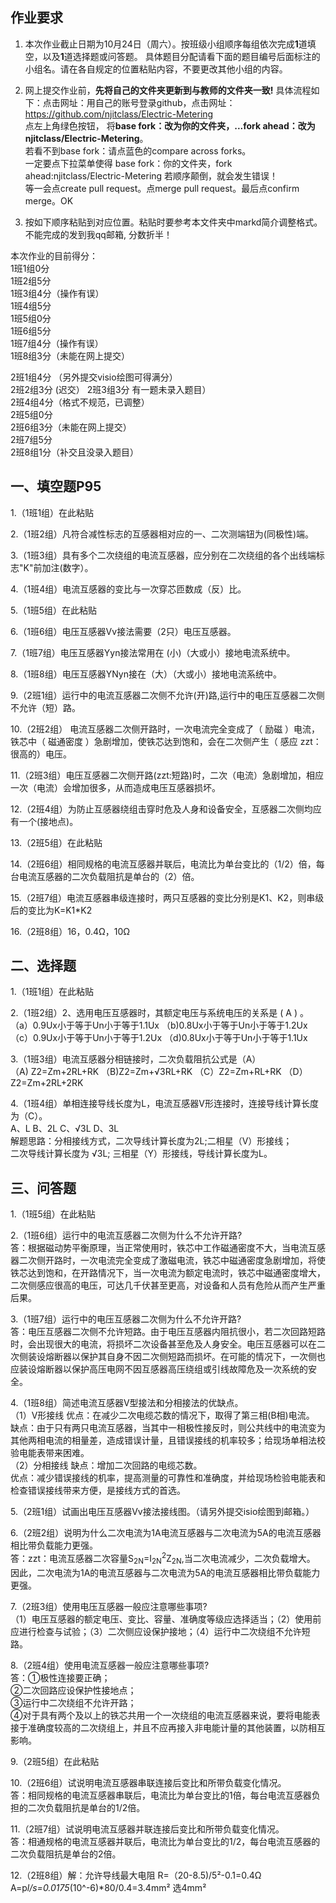 ## 作业要求

1. 本次作业截止日期为10月24日（周六）。按班级小组顺序每组依次完成**1**道填空，以及**1**道选择题或问答题。 具体题目分配请看下面的题目编号后面标注的小组名。请在各自规定的位置粘贴内容，不要更改其他小组的内容。 

2. 网上提交作业前，**先将自己的文件夹更新到与教师的文件夹一致!** 具体流程如下：点击网址：用自己的账号登录github，点击网址：https://github.com/njitclass/Electric-Metering  
点左上角绿色按钮，
将**base fork：改为你的文件夹，...fork ahead：改为njitclass/Electric-Metering**。   
若看不到base fork：请点蓝色的compare across forks。  
一定要点下拉菜单使得 base fork：你的文件夹，fork ahead:njitclass/Electric-Metering
若顺序颠倒，就会发生错误！  
等一会点create pull request。点merge pull request。最后点confirm merge。OK

3. 按如下顺序粘贴到对应位置。粘贴时要参考本文件夹中markd简介调整格式。不能完成的发到我qq邮箱, 分数折半！

本次作业的目前得分：  
1班1组0分  
1班2组5分  
1班3组4分（操作有误）  
1班4组5分  
1班5组0分  
1班6组5分  
1班7组4分（操作有误）  
1班8组3分（未能在网上提交）

2班1组4分 （另外提交visio绘图可得满分）  
2班2组3分  (迟交）
2班3组3分 有一题未录入题目）  
2班4组4分（格式不规范，已调整）  
2班5组0分  
2班6组3分（未能在网上提交）  
2班7组5分  
2班8组1分（补交且没录入题目）

## 一、填空题P95

1.（1班1组）在此粘贴

2.（1班2组）凡符合减性标志的互感器相对应的一、二次测端钮为(同极性)端。

3.（1班3组）具有多个二次绕组的电流互感器，应分别在二次绕组的各个出线端标志"K"前加注(数字）。

4.（1班4组）电流互感器的变比与一次穿芯匝数成（反）比。

5.（1班5组）在此粘贴

6.（1班6组）电压互感器Vv接法需要（2只）电压互感器。

7.（1班7组）电压互感器Yyn接法常用在 (小)（大或小）接地电流系统中。

8.（1班8组）电压互感器YNyn接在（大）（大或小）接地电流系统中。  

9.（2班1组）运行中的电流互感器二次侧不允许(开)路,运行中的电压互感器二次侧不允许（短）路。

10.（2班2组）
电流互感器二次侧开路时，一次电流完全变成了（ 励磁  ）电流，铁芯中（  磁通密度  ）急剧增加，使铁芯达到饱和，会在二次侧产生（  感应 zzt：很高的）电压。

11.（2班3组）电压互感器二次侧开路(zzt:短路)时，二次（电流）急剧增加，相应一次（电流）会增加很多，从而造成电压互感器损坏。

12.（2班4组）为防止互感器绕组击穿时危及人身和设备安全，互感器二次侧均应有一个(接地点)。

13.（2班5组）在此粘贴

14.（2班6组）相同规格的电流互感器并联后，电流比为单台变比的（1/2）倍，每台电流互感器的二次负载阻抗是单台的（2）倍。

15.（2班7组）电流互感器串级连接时，两只互感器的变比分别是K1、K2，则串级后的变比为K=K1*K2  

16.（2班8组）16，0.4Ω，10Ω


## 二、选择题

1.（1班1组）在此粘贴

2.（1班2组）2、选用电压互感器时，其额定电压与系统电压的关系是 ( A )  。   
（a）0.9Ux小于等于Un小于等于1.1Ux  （b)0.8Ux小于等于Un小于等于1.2Ux  
（c）0.9Ux小于等于Un小于等于1.2Ux  （d)0.8Ux小于等于Un小于等于1.1Ux   

3.（1班3组）电流互感器分相链接时，二次负载阻抗公式是（A）  
（A) Z2=Zm+2RL+RK （B)Z2=Zm+√3RL+RK （C）Z2=Zm+RL+RK （D）Z2=Zm+2RL+2RK

4.（1班4组）单相连接导线长度为L，电流互感器V形连接时，连接导线计算长度为（C）。  
A、L    B、2L    C、√3L    D、3L   
解题思路：分相接线方式，二次导线计算长度为2L;二相星（V）形接线；  
二次导线计算长度为 √3L; 三相星（Y）形接线，导线计算长度为L。

## 三、问答题

1.（1班5组）在此粘贴

2.（1班6组）运行中的电流互感器二次侧为什么不允许开路?  
答：根据磁动势平衡原理，当正常使用时，铁芯中工作磁通密度不大，当电流互感器二次侧开路时，一次电流完全变成了激磁电流，铁芯中磁通密度急剧增加，将使铁芯达到饱和，在开路情况下，当一次电流为额定电流时，铁芯中磁通密度增大，二次侧感应很高的电压，可达几千伏甚至更高，对设备和人员有危险从而产生严重后果。

3.（1班7组）运行中的电压互感器二次侧为什么不允许开路?  
答：电压互感器二次侧不允许短路。由于电压互感器内阻抗很小，若二次回路短路时，会出现很大的电流，将损坏二次设备甚至危及人身安全。电压互感器可以在二次侧装设熔断器以保护其自身不因二次侧短路而损坏。在可能的情况下，一次侧也应装设熔断器以保护高压电网不因互感器高压绕组或引线故障危及一次系统的安全。

4.（1班8组）简述电流互感器V型接法和分相接法的优缺点。  
（1）V形接线
优点：在减少二次电缆芯数的情况下，取得了第三相(B相)电流。  
缺点：由于只有两只电流互感器，当其中一相极性接反时，则公共线中的电流变为其他两相电流的相量差，造成错误计量，且错误接线的机率较多；给现场单相法校验电能表带来困难。  
（2）分相接线
缺点：增加二次回路的电缆芯数。  
优点：减少错误接线的机率，提高测量的可靠性和准确度，并给现场检验电能表和检查错误接线带来方便，是接线方式的首选。  

5.（2班1组）试画出电压互感器Vv接法接线图。（请另外提交isio绘图到邮箱。）

6.（2班2组）说明为什么二次电流为1A电流互感器与二次电流为5A的电流互感器相比带负载能力更强。  
答：zzt：电流互感器二次容量S<sub>2N</sub>=I<sub>2N</sub><sup>2</sup>Z<sub>2N</sub>,当二次电流减少，二次负载增大。
因此，二次电流为1A的电流互感器与二次电流为5A的电流互感器相比带负载能力更强。

7.（2班3组）使用电压互感器一般应注意哪些事项?  
（1）电压互感器的额定电压、变比、容量、准确度等级应选择适当；（2）使用前应进行检查与试验；（3）二次侧应设保护接地；（4）运行中二次绕组不允许短路。

8.（2班4组）使用电流互感器一般应注意哪些事项?  
答：①极性连接要正确；  
②二次回路应设保护性接地点；  
③运行中二次绕组不允许开路；  
④对于具有两个及以上的铁芯共用一个一次绕组的电流互感器来说，要将电能表接于准确度较高的二次绕组上，并且不应再接入非电能计量的其他装置，以防相互影响。

9.（2班5组）在此粘贴

10.（2班6组）试说明电流互感器串联连接后变比和所带负载变化情况。  
答：相同规格的电流互感器串联后，电流比为单台变比的1倍，每台电流互感器负担的二次负载阻抗是单台的1/2倍。  

11.（2班7组）试说明电流互感器并联连接后变比和所带负载变化情况。  
答：相通规格的电流互感器并联后，电流比为单台变比的1/2，每台电流互感器的二次负载阻抗是单台的2倍。  

12.（2班8组）解：允许导线最大电阻
R=（20-8.5)/5²-0.1=0.4Ω
A=p*l/s=0.0175*(10^-6)*80/0.4=3.4mm²
选4mm²

